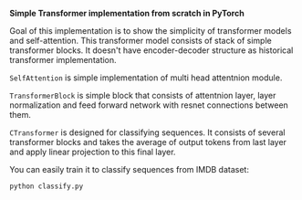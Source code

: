 **Simple Transformer implementation from scratch in PyTorch**

Goal of this implementation is to show the simplicity of transformer models and self-attention. This transformer model consists of stack of simple transformer blocks. It doesn't have encoder-decoder structure as historical transformer implementation.

`SelfAttention` is simple implementation of multi head attentnion module.

`TransformerBlock` is simple block that consists of attentnion layer, layer normalization and feed forward network with resnet connections between them.

`CTransformer` is designed for classifying sequences. It consists of several transformer blocks and takes the average of output tokens from last layer and apply linear projection to this final layer.

You can easily train it to classify sequences from IMDB dataset:
```
python classify.py
```
